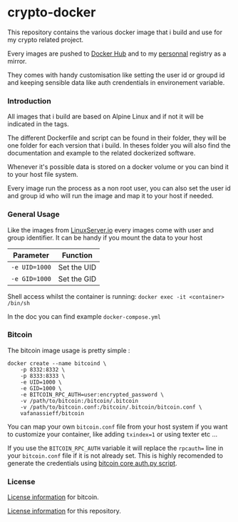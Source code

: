 # crypto-docker

This repository contains the various docker image that i build and use for my crypto related project.

Every images are pushed to [Docker Hub](https://hub.docker.com/u/vafanassieff) and to my [personnal](https://docker.afa.ovh/) registry as a mirror.

They comes with handy customisation like setting the user id or groupd id and keeping sensible data like auth crendentials in environement variable.

### Introduction

All images that i build are based on Alpine Linux and if not it will be indicated in the tags.

The different Dockerfile and script can be found in their folder, they will be one folder for each version that i build. In theses folder you will also find the documentation and example to the related dockerized software.

Whenever it's possible data is stored on a docker volume or you can bind it to your host file system.

Every image run the process as a non root user, you can also set the user id and group id who will run the image and map it to your host if needed.

### General Usage

Like the images from [LinuxServer.io](https://hub.docker.com/u/linuxserver/) every images come with user and group identifier. It can be handy if you mount the data to your host 

| Parameter | Function |
| :----: | --- |
| `-e UID=1000` | Set the UID |
| `-e GID=1000` | Set the GID |

Shell access whilst the container is running: `docker exec -it <container> /bin/sh`

In the doc you can find example `docker-compose.yml`

### Bitcoin

The bitcoin image usage is pretty simple :

```
docker create --name bitcoind \
    -p 8332:8332 \
    -p 8333:8333 \
    -e UID=1000 \
    -e GID=1000 \
    -e BITCOIN_RPC_AUTH=user:encrypted_password \
    -v /path/to/bitcoin:/bitcoin/.bitcoin
    -v /path/to/bitcoin.conf:/bitcoin/.bitcoin/bitcoin.conf \
    vafanassieff/bitcoin

```

You can map your own `bitcoin.conf` file from your host system if you want to customize your container, like adding `txindex=1` or using texter etc ...

If you use the `BITCOIN_RPC_AUTH` variable it will replace the `rpcauth=` line in your `bitcoin.conf` file if it is not already set.
This is highly recomended to generate the credentials using [bitcoin core auth.py script](https://github.com/bitcoin/bitcoin/blob/master/share/rpcauth/rpcauth.py).

### License

[License information](https://github.com/bitcoin/bitcoin/blob/master/COPYING) for bitcoin.

[License information](https://github.com/vafanassieff/crypto-docker/blob/master/LICENSE) for this repository.
